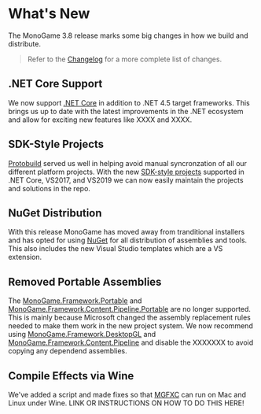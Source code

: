 # What's New

The MonoGame 3.8 release marks some big changes in how we build and distribute.

> Refer to the [Changelog](../../CHANGELOG.md) for a more complete list of changes.

## .NET Core Support
We now support [.NET Core](https://docs.microsoft.com/en-us/dotnet/core/introduction) in addition to .NET 4.5 target frameworks.  This brings us up to date with the latest improvements in the .NET ecosystem and allow for exciting new features like XXXX and XXXX.

## SDK-Style Projects
[Protobuild](https://github.com/Protobuild/Protobuild) served us well in helping avoid manual syncronzation of all our different platform projects.  With the new [SDK-style projects](https://docs.microsoft.com/en-us/dotnet/core/project-sdk/overview#project-files) supported in .NET Core, VS2017, and VS2019 we can now easily maintain the projects and solutions in the repo.

## NuGet Distribution
With this release MonoGame has moved away from tranditional installers and has opted for using [NuGet](https://www.nuget.org/profiles/MonoGame) for all distribution of assemblies and tools.  This also includes the new Visual Studio templates which are a VS extension.

## Removed Portable Assemblies
The [MonoGame.Framework.Portable](https://www.nuget.org/packages/MonoGame.Framework.Portable/) and [MonoGame.Framework.Content.Pipeline.Portable](https://www.nuget.org/packages/MonoGame.Framework.Content.Pipeline.Portable/) are no longer supported.  This is mainly because Microsoft changed the assembly replacement rules needed to make them work in the new project system.  We now recommend using [MonoGame.Framework.DesktopGL](https://www.nuget.org/packages/MonoGame.Framework.DesktopGL) and [MonoGame.Framework.Content.Pipeline](https://www.nuget.org/packages/MonoGame.Framework.Content.Pipeline) and disable the XXXXXXX to avoid copying any dependend assemblies.

## Compile Effects via Wine
We've added a script and made fixes so that [MGFXC](tools/mgfxc.md) can run on Mac and Linux under Wine.  LINK OR INSTRUCTIONS ON HOW TO DO THIS HERE!

